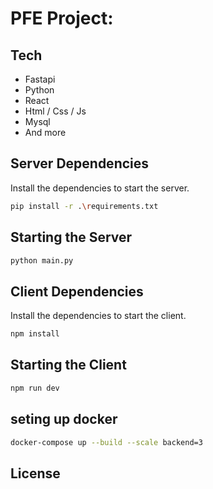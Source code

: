 # PFE Project:


## Tech
- Fastapi
- Python
- React
- Html / Css / Js
- Mysql
- And more



## Server Dependencies
Install the dependencies to start the server.

```sh
pip install -r .\requirements.txt
```

## Starting the Server
```sh
python main.py
```

## Client Dependencies
Install the dependencies to start the client.

```sh
npm install
```

## Starting the Client
```sh
npm run dev
```

## seting up docker 
```sh
docker-compose up --build --scale backend=3
```

## License



